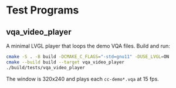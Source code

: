 # Test Programs

## vqa_video_player

A minimal LVGL player that loops the demo VQA files. Build and run:

```bash
cmake -S . -B build -DCMAKE_C_FLAGS="-std=gnu11" -DUSE_LVGL=ON
cmake --build build --target vqa_video_player
./build/tests/vqa_video_player
```

The window is 320x240 and plays each `cc-demo*.vqa` at 15 fps.
